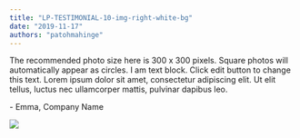```yaml
---
title: "LP-TESTIMONIAL-10-img-right-white-bg"
date: "2019-11-17"
authors: "patohmahinge"
---
```


The recommended photo size here is 300 x 300 pixels. Square photos will automatically appear as circles. I am text block. Click edit button to change this text. Lorem ipsum dolor sit amet, consectetur adipiscing elit. Ut elit tellus, luctus nec ullamcorper mattis, pulvinar dapibus leo.

\- Emma, Company Name

![](images/placeholder-300x300.jpg)
